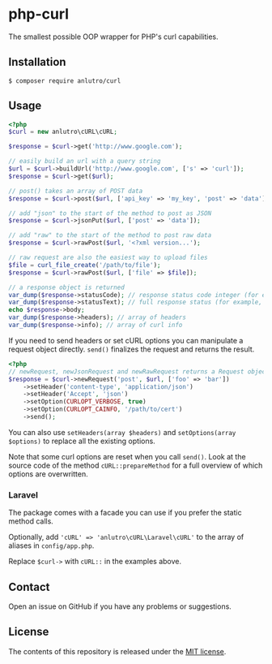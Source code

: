 # php-curl

The smallest possible OOP wrapper for PHP's curl capabilities.

## Installation

	$ composer require anlutro/curl

## Usage

```php
<?php
$curl = new anlutro\cURL\cURL;

$response = $curl->get('http://www.google.com');

// easily build an url with a query string
$url = $curl->buildUrl('http://www.google.com', ['s' => 'curl']);
$response = $curl->get($url);

// post() takes an array of POST data
$response = $curl->post($url, ['api_key' => 'my_key', 'post' => 'data']);

// add "json" to the start of the method to post as JSON
$response = $curl->jsonPut($url, ['post' => 'data']);

// add "raw" to the start of the method to post raw data
$response = $curl->rawPost($url, '<?xml version...');

// raw request are also the easiest way to upload files
$file = curl_file_create('/path/to/file');
$response = $curl->rawPost($url, ['file' => $file]);

// a response object is returned
var_dump($response->statusCode); // response status code integer (for example, 200)
var_dump($response->statusText); // full response status (for example, '200 OK')
echo $response->body;
var_dump($response->headers); // array of headers
var_dump($response->info); // array of curl info
```

If you need to send headers or set cURL options you can manipulate a request object directly. `send()` finalizes the request and returns the result.

```php
<?php
// newRequest, newJsonRequest and newRawRequest returns a Request object
$response = $curl->newRequest('post', $url, ['foo' => 'bar'])
	->setHeader('content-type', 'application/json')
	->setHeader('Accept', 'json')
	->setOption(CURLOPT_VERBOSE, true)
	->setOption(CURLOPT_CAINFO, '/path/to/cert')
	->send();
```

You can also use `setHeaders(array $headers)` and `setOptions(array $options)` to replace all the existing options.

Note that some curl options are reset when you call `send()`. Look at the source code of the method `cURL::prepareMethod` for a full overview of which options are overwritten.

### Laravel

The package comes with a facade you can use if you prefer the static method calls.

Optionally, add `'cURL' => 'anlutro\cURL\Laravel\cURL'` to the array of aliases in `config/app.php`.

Replace `$curl->` with `cURL::` in the examples above.

## Contact

Open an issue on GitHub if you have any problems or suggestions.

## License

The contents of this repository is released under the [MIT license](http://opensource.org/licenses/MIT).
